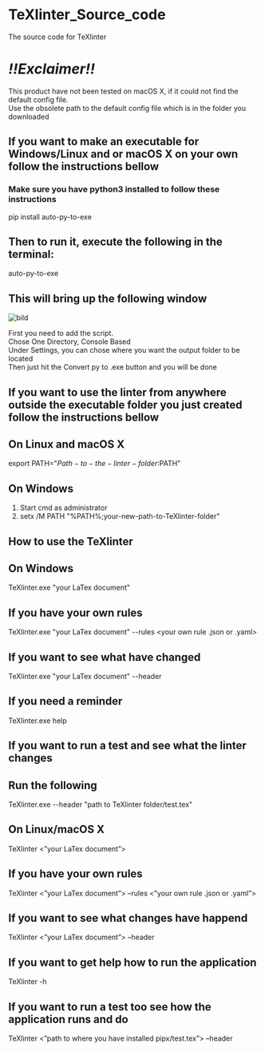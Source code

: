 # TeXlinter_Source_code
The source code for TeXlinter

# *!!Exclaimer!!*
This product have not been tested on macOS X, if it could not find the default config file.\
Use the obsolete path to the default config file which is in the folder you downloaded

## If you want to make an executable for Windows/Linux and or macOS X on your own follow the instructions bellow
### Make sure you have python3 installed to follow these instructions

pip install auto-py-to-exe

## Then to run it, execute the following in the terminal:
auto-py-to-exe

## This will bring up the following window
![bild](https://user-images.githubusercontent.com/99668019/158139599-f088a51e-0aec-4a39-bfd2-a7a72f8279ac.png)

First you need to add the script.\
Chose One Directory, Console Based\
Under Settings, you can chose where you want the output folder to be located\
Then just hit the Convert py to .exe button and you will be done

## If you want to use the linter from anywhere outside the executable folder you just created follow the instructions bellow
## On Linux and macOS X
export PATH="$Path-to-the-linter-folder:$PATH"

## On Windows
1. Start cmd as administrator
2. setx /M PATH "%PATH%;your-new-path-to-TeXlinter-folder"


## How to use the TeXlinter

## On Windows
TeXlinter.exe "your LaTex document"
## If you have your own rules
TeXlinter.exe "your LaTex document" --rules <your own rule .json or .yaml>
## If you want to see what have changed
TeXlinter.exe "your LaTex document" --header
## If you need a reminder
TeXlinter.exe help

## If you want to run a test and see what the linter changes
## Run the following
TeXlinter.exe --header "path to TeXlinter folder/test.tex"
  
## On Linux/macOS X
TeXlinter <”your LaTex document”>
## If you have your own rules
TeXlinter <”your LaTex document”> –rules <”your own rule .json or .yaml”>
## If you want to see what changes have happend
TeXlinter <”your LaTex document”> –header
## If you want to get help how to run the application
TeXlinter -h
## If you want to run a test too see how the application runs and do
TeXlinter <”path to where you have installed pipx/test.tex”> –header
